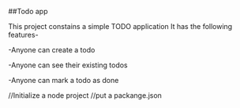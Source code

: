 ##Todo app

This project constains a simple TODO application
It has the following features-

-Anyone can create a todo

-Anyone can see their existing todos

-Anyone can mark a todo as done


//Initialize a node project
//put a packange.json